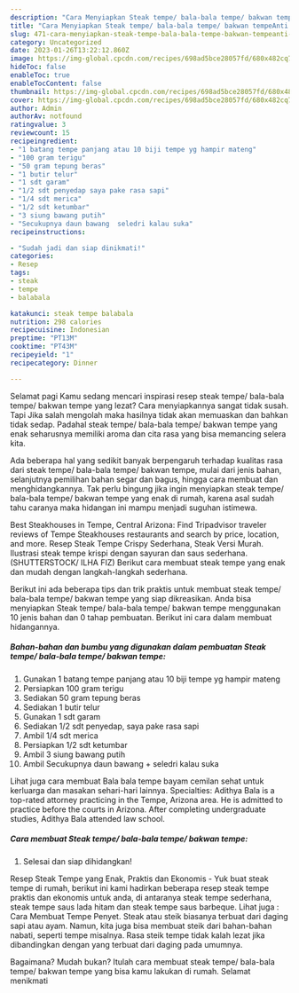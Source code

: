 ```yaml
---
description: "Cara Menyiapkan Steak tempe/ bala-bala tempe/ bakwan tempeAnti Ribet"
title: "Cara Menyiapkan Steak tempe/ bala-bala tempe/ bakwan tempeAnti Ribet"
slug: 471-cara-menyiapkan-steak-tempe-bala-bala-tempe-bakwan-tempeanti-ribet
category: Uncategorized
date: 2023-01-26T13:22:12.860Z
image: https://img-global.cpcdn.com/recipes/698ad5bce28057fd/680x482cq70/steak-tempe-bala-bala-tempe-bakwan-tempe-foto-resep-utama.jpg
hideToc: false
enableToc: true
enableTocContent: false
thumbnail: https://img-global.cpcdn.com/recipes/698ad5bce28057fd/680x482cq70/steak-tempe-bala-bala-tempe-bakwan-tempe-foto-resep-utama.jpg
cover: https://img-global.cpcdn.com/recipes/698ad5bce28057fd/680x482cq70/steak-tempe-bala-bala-tempe-bakwan-tempe-foto-resep-utama.jpg
author: Admin
authorAv: notfound
ratingvalue: 3
reviewcount: 15
recipeingredient:
- "1 batang tempe panjang atau 10 biji tempe yg hampir mateng"
- "100 gram terigu"
- "50 gram tepung beras"
- "1 butir telur"
- "1 sdt garam"
- "1/2 sdt penyedap saya pake rasa sapi"
- "1/4 sdt merica"
- "1/2 sdt ketumbar"
- "3 siung bawang putih"
- "Secukupnya daun bawang  seledri kalau suka"
recipeinstructions:

- "Sudah jadi dan siap dinikmati!"
categories:
- Resep
tags:
- steak
- tempe
- balabala

katakunci: steak tempe balabala 
nutrition: 298 calories
recipecuisine: Indonesian
preptime: "PT13M"
cooktime: "PT43M"
recipeyield: "1"
recipecategory: Dinner

---
```



Selamat pagi Kamu sedang mencari inspirasi resep steak tempe/ bala-bala tempe/ bakwan tempe yang lezat? Cara menyiapkannya sangat tidak susah. Tapi Jika salah mengolah maka hasilnya tidak akan memuaskan dan bahkan tidak sedap. Padahal steak tempe/ bala-bala tempe/ bakwan tempe yang enak seharusnya memiliki aroma dan cita rasa yang bisa memancing selera kita.


Ada beberapa hal yang sedikit banyak berpengaruh terhadap kualitas rasa dari steak tempe/ bala-bala tempe/ bakwan tempe, mulai dari jenis bahan, selanjutnya pemilihan bahan segar dan bagus, hingga cara membuat dan menghidangkannya. Tak perlu bingung jika ingin menyiapkan steak tempe/ bala-bala tempe/ bakwan tempe yang enak di rumah, karena asal sudah tahu caranya maka hidangan ini mampu menjadi suguhan istimewa.

Best Steakhouses in Tempe, Central Arizona: Find Tripadvisor traveler reviews of Tempe Steakhouses restaurants and search by price, location, and more. Resep Steak Tempe Crispy Sederhana, Steak Versi Murah. Ilustrasi steak tempe krispi dengan sayuran dan saus sederhana. (SHUTTERSTOCK/ ILHA FIZ) Berikut cara membuat steak tempe yang enak dan mudah dengan langkah-langkah sederhana.


Berikut ini ada beberapa tips dan trik praktis untuk membuat steak tempe/ bala-bala tempe/ bakwan tempe yang siap dikreasikan. Anda bisa menyiapkan Steak tempe/ bala-bala tempe/ bakwan tempe menggunakan 10 jenis bahan dan 0 tahap pembuatan. Berikut ini cara dalam membuat hidangannya.

<!--inarticleads1-->

##### Bahan-bahan dan bumbu yang digunakan dalam pembuatan Steak tempe/ bala-bala tempe/ bakwan tempe:

1. Gunakan 1 batang tempe panjang atau 10 biji tempe yg hampir mateng
1. Persiapkan 100 gram terigu
1. Sediakan 50 gram tepung beras
1. Sediakan 1 butir telur
1. Gunakan 1 sdt garam
1. Sediakan 1/2 sdt penyedap, saya pake rasa sapi
1. Ambil 1/4 sdt merica
1. Persiapkan 1/2 sdt ketumbar
1. Ambil 3 siung bawang putih
1. Ambil Secukupnya daun bawang + seledri kalau suka


Lihat juga cara membuat Bala bala tempe bayam cemilan sehat untuk kerluarga dan masakan sehari-hari lainnya. Specialties: Adithya Bala is a top-rated attorney practicing in the Tempe, Arizona area. He is admitted to practice before the courts in Arizona. After completing undergraduate studies, Adithya Bala attended law school. 

<!--inarticleads2-->

##### Cara membuat Steak tempe/ bala-bala tempe/ bakwan tempe:


1. Selesai dan siap dihidangkan!

Resep Steak Tempe yang Enak, Praktis dan Ekonomis - Yuk buat steak tempe di rumah, berikut ini kami hadirkan beberapa resep steak tempe praktis dan ekonomis untuk anda, di antaranya steak tempe sederhana, steak tempe saus lada hitam dan steak tempe saus barbeque. Lihat juga : Cara Membuat Tempe Penyet. Steak atau steik biasanya terbuat dari daging sapi atau ayam. Namun, kita juga bisa membuat steik dari bahan-bahan nabati, seperti tempe misalnya. Rasa steik tempe tidak kalah lezat jika dibandingkan dengan yang terbuat dari daging pada umumnya. 

Bagaimana? Mudah bukan? Itulah cara membuat steak tempe/ bala-bala tempe/ bakwan tempe yang bisa kamu lakukan di rumah. Selamat menikmati
